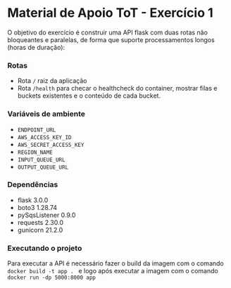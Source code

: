 
# Material de Apoio ToT - Exercício 1
  

O objetivo do exercício é construir uma API flask com duas rotas não bloqueantes e paralelas, de forma que suporte processamentos longos (horas de duração):

### Rotas
- Rota `/` raiz da aplicação
- Rota `/health` para checar o healthcheck do container, mostrar filas e buckets existentes e o conteúdo de cada bucket.

### Variáveis de ambiente
- `ENDPOINT_URL`
- `AWS_ACCESS_KEY_ID`
- `AWS_SECRET_ACCESS_KEY`
- `REGION_NAME`
- `INPUT_QUEUE_URL`
- `OUTPUT_QUEUE_URL`

### Dependências
- flask 3.0.0
- boto3 1.28.74
- pySqsListener 0.9.0
- requests 2.30.0
- gunicorn 21.2.0

### Executando o projeto
Para executar a API é necessário fazer o build da imagem com o comando `docker build -t app .
` e logo após executar a imagem com o comando `docker run -dp 5000:8000 app`